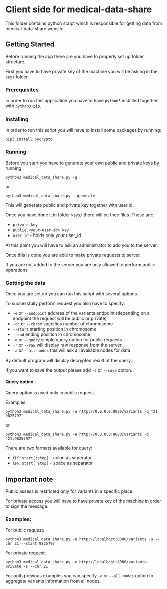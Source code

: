 # Client side for medical-data-share

This folder contains python script which is responsible for getting data from medical-data-share website.

## Getting Started

Before running the app there are you have to properly set up folder structure.

First you have to have private key of the machine you will be asking in the `keys` folder

### Prerequisites

In order to run this application you have to have `python3` installed together with `python3-pip`.

### Installing

In order to run this script you will have to install some packages by running:
```
pip3 install pycrypto
```

### Running

Before you start you have to generate your own public and private keys by running

```buildoutcfg
python3 medical_data_share.py -g
```
or
```buildoutcfg
python3 medical_data_share.py --generate
```
This will generate public and private key together with user id.

Once you have done it in folder `keys/` there will be thee files. These are:
* `private.key`
* `public.<your-user-id>.key`
* `user_id` - holds only your user_id

At this point you will have to ask an administrator to add you to the server.

Once this is done you are able to make private requests to server.

If you are not added to the server you are only allowed to perform public operations.

### Getting the data

Once you are set up you can run this script with several options.

To successfully perform request you also have to specify:
* `-e` or `--endpoint` address of the variants endpoint (depending on a endpoint the request will be public or private)
* `-ch` or `--chrom` specifies number of chromosome
* `--start` starting position in chromosome
* `--end` ending position in chromosome
* `-q` or `--guery` simple query option for public requests
* `-r` or `--raw` will display raw response from the server
* `-a` or `--all-nodes` this will ask all available nodes for data

By default program will display decrypted result of the query.

If you want to save the output please add `-s` or `--save` option.

#### Query option

Query option is used only in public request.

Examples:
```
python3 medical_data_share.py -e http://0.0.0.0:8080/variants -q "21 9825797"
```
or
```
python3 medical_data_share.py -e http://0.0.0.0:8080/variants -q "21:9825797"
```

There are two formats available for query:
* `CHR:start[:stop]` - colon as seperator
* `CHR start[ stop]` - space as separator

## Important note
Public assess is restricted only for variants in a specific place. 

For private access you will have to have private key of the machine in order to sign the message.

### Examples:
For public request:
```
python3 medical_data_share.py -e http://localhost:8080/variants -s --chr 21 --start 9825797
```
For private request:

```
python3 medical_data_share.py -e http://localhost:8080/variants-private -s --chr 21
```

For both previous examples you can specify `-a` or `--all-nodes` option to aggregate variants information from all nodes.